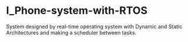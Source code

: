 # I_Phone-system-with-RTOS
System designed by real-time operating system with Dynamic and Static Architectures and making a scheduler between tasks.
